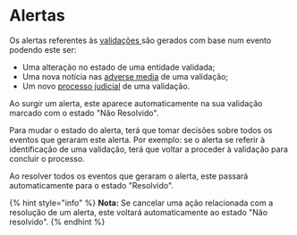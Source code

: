 # Alertas

Os alertas referentes às [validações ](./)são gerados com base num evento podendo este ser:

* Uma alteração no estado de uma entidade validada;
* Uma nova notícia nas [adverse media](./#pesquisa-de-adverse-media-e-processos-judiciais) de uma validação;
* Um novo [processo judicial](./#pesquisa-de-adverse-media-e-processos-judiciais) de uma validação.

Ao surgir um alerta, este aparece automaticamente na sua validação marcado com o estado "Não Resolvido".

Para mudar o estado do alerta, terá que tomar decisões sobre todos os eventos que geraram este alerta. Por exemplo: se o alerta se referir à identificação de uma validação, terá que voltar a proceder à validação para concluir o processo.

Ao resolver todos os eventos que geraram o alerta, este passará automaticamente para o estado "Resolvido".&#x20;

{% hint style="info" %}
**Nota:** Se cancelar uma ação relacionada com a resolução de um alerta, este voltará automaticamente ao estado "Não resolvido".
{% endhint %}

